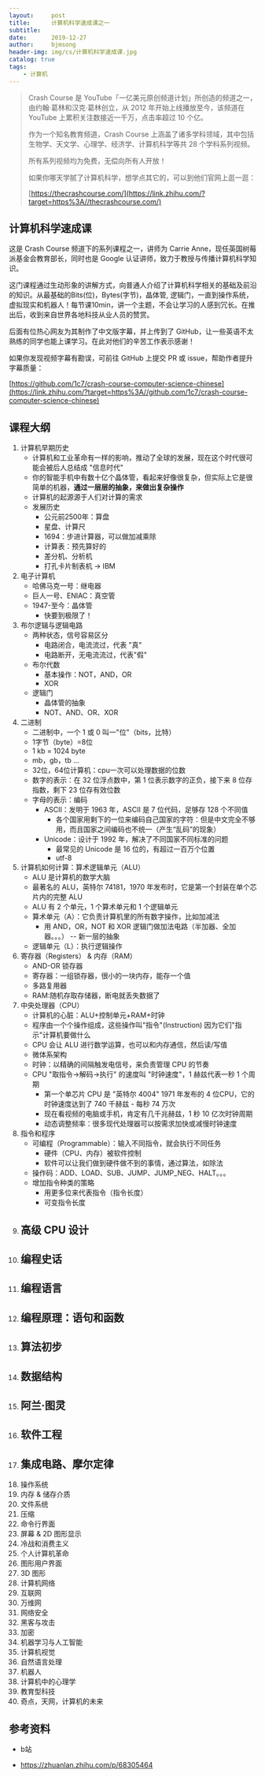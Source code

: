 ```yaml
---
layout:     post
title:      计算机科学速成课之一
subtitle:   
date:       2019-12-27
author:     bjmsong
header-img: img/cs/计算机科学速成课.jpg
catalog: true
tags:
    - 计算机
---
```

> Crash Course 是 YouTube「一亿美元原创频道计划」所创造的频道之一，由约翰·葛林和汉克·葛林创立，从 2012 年开始上线播放至今，该频道在 YouTube 上累积关注数接近一千万，点击率超过 10 个亿。
>
> 作为一个知名教育频道，Crash Course 上涵盖了诸多学科领域，其中包括生物学、天文学、心理学、经济学、计算机科学等共 28 个学科系列视频。
>
> 所有系列视频均为免费，无偿向所有人开放！
>
> 如果你哪天学腻了计算机科学，想学点其它的，可以到他们官网上逛一逛：
>
> [https://thecrashcourse.com/](https://link.zhihu.com/?target=https%3A//thecrashcourse.com/)



## 计算机科学速成课

这是 Crash Course 频道下的系列课程之一，讲师为 Carrie Anne，现任英国树莓派基金会教育部长，同时也是 Google 认证讲师，致力于教授与传播计算机科学知识。

这门课程通过生动形象的讲解方式，向普通人介绍了计算机科学相关的基础及前沿的知识。从最基础的Bits(位)，Bytes(字节)，晶体管, 逻辑门，一直到操作系统，虚拟现实和机器人！每节课10min，讲一个主题，不会让学习的人感到冗长。在推出后，收到来自世界各地科技从业人员的赞赏。

后面有位热心网友为其制作了中文版字幕，并上传到了 GitHub，让一些英语不太熟练的同学也能上课学习。在此对他们的辛苦工作表示感谢！

如果你发现视频字幕有勘误，可前往 GitHub 上提交 PR 或 issue，帮助作者提升字幕质量：

[https://github.com/1c7/crash-course-computer-science-chinese](https://link.zhihu.com/?target=https%3A//github.com/1c7/crash-course-computer-science-chinese)



## 课程大纲

1. 计算机早期历史
   - 计算机和工业革命有一样的影响，推动了全球的发展，现在这个时代很可能会被后人总结成 "信息时代"
   - 你的智能手机中有数十亿个晶体管，看起来好像很复杂，但实际上它是很简单的机器，**通过一层层的抽象，来做出复杂操作**
   - 计算机的起源源于人们对计算的需求
   - 发展历史
     - 公元前2500年：算盘
     - 星盘、计算尺
     - 1694：步进计算器，可以做加减乘除
     - 计算表：预先算好的
     - 差分机、分析机
     - 打孔卡片制表机 -> IBM
2. 电子计算机
   - 哈佛马克一号：继电器
   - 巨人一号、ENIAC：真空管
   - 1947-至今：晶体管
     - 快要到极限了！
3. 布尔逻辑与逻辑电路
   - 两种状态，信号容易区分
     - 电路闭合，电流流过，代表 "真"
     - 电路断开，无电流流过，代表"假"
   - 布尔代数
     - 基本操作：NOT，AND，OR
     - XOR
   - 逻辑门
     - 晶体管的抽象
     - NOT、AND、OR、XOR
4. 二进制
   - 二进制中，一个 1 或 0  叫一"位"（bits，比特）
   - 1字节（byte）=8位
   - 1 kb = 1024 byte
   - mb，gb，tb ...
   - 32位，64位计算机：cpu一次可以处理数据的位数
   - 数字的表示：在 32 位浮点数中，第 1 位表示数字的正负，接下来 8 位存指数，剩下 23 位存有效位数
   - 字母的表示：编码
     - ASCII：发明于 1963 年，ASCII 是 7 位代码，足够存 128 个不同值
       - 各个国家用剩下的一位来编码自己国家的字符：但是中文完全不够用，而且国家之间编码也不统一（产生“乱码”的现象）
     - Unicode：设计于 1992 年，解决了不同国家不同标准的问题
       - 最常见的 Unicode 是 16 位的，有超过一百万个位置
       - utf-8
5. 计算机如何计算：算术逻辑单元（ALU）
   - ALU 是计算机的数学大脑
   - 最著名的 ALU，英特尔 74181，1970 年发布时，它是第一个封装在单个芯片内的完整 ALU
   - ALU 有 2 个单元，1 个算术单元和 1 个逻辑单元
   - 算术单元（A）：它负责计算机里的所有数字操作，比如加减法
     - 用 AND，OR，NOT 和 XOR 逻辑门做加法电路（半加器、全加器。。。） -- 新一层的抽象
   - 逻辑单元（L）：执行逻辑操作
6. 寄存器（Registers） & 内存（RAM）
   - AND-OR 锁存器
   - 寄存器：一组锁存器，很小的一块内存，能存一个值
   - 多路复用器
   - RAM:随机存取存储器，断电就丢失数据了
7. 中央处理器（CPU）
   - 计算机的心脏：ALU+控制单元+RAM+时钟
   - 程序由一个个操作组成，这些操作叫"指令"(Instruction)  因为它们"指示"计算机要做什么
   - CPU 会让 ALU 进行数学运算，也可以和内存通信，然后读/写值
   - 微体系架构
   - 时钟：以精确的间隔触发电信号，来负责管理 CPU 的节奏
   - CPU "取指令→解码→执行" 的速度叫 "时钟速度"，1 赫兹代表一秒 1 个周期
     - 第一个单芯片 CPU 是 "英特尔 4004"  1971 年发布的 4 位CPU，它的时钟速度达到了 740 千赫兹 - 每秒 74 万次
     - 现在看视频的电脑或手机，肯定有几千兆赫兹，1 秒 10 亿次时钟周期
     - 动态调整频率：很多现代处理器可以按需求加快或减慢时钟速度
8. 指令和程序
   - 可编程（Programmable）：输入不同指令，就会执行不同任务
     - 硬件（CPU、内存）被软件控制
     - 软件可以让我们做到硬件做不到的事情，通过算法，如除法
   - 操作码：ADD、LOAD、SUB、JUMP、JUMP_NEG、HALT。。。
   - 增加指令种类的策略
     - 用更多位来代表指令（指令长度）
     - 可变指令长度
9. 高级 CPU 设计
   - 
10. 编程史话
    - 
11. 编程语言
    - 
12. 编程原理：语句和函数
    - 
13. 算法初步
    - 
14. 数据结构
    - 
15. 阿兰·图灵
    - 
16. 软件工程
    - 
17. 集成电路、摩尔定律
    - 
18. 操作系统
19. 内存 & 储存介质
20. 文件系统
21. 压缩
22. 命令行界面
23. 屏幕 & 2D 图形显示
24. 冷战和消费主义
25. 个人计算机革命
26. 图形用户界面
27. 3D 图形
28. 计算机网络
29. 互联网
30. 万维网
31. 网络安全
32. 黑客与攻击
33. 加密
34. 机器学习与人工智能
35. 计算机视觉
36. 自然语言处理
37. 机器人
38. 计算机中的心理学
39. 教育型科技
40. 奇点，天网，计算机的未来





## 参考资料

- b站

- https://zhuanlan.zhihu.com/p/68305464